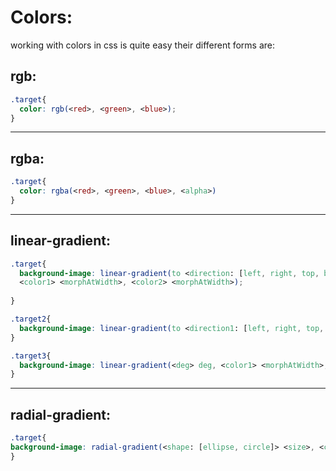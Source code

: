 # Colors:

working with colors in css is quite easy their different forms are:


## rgb:
```css
.target{
  color: rgb(<red>, <green>, <blue>);
}
```

---

## rgba:
```css
.target{
  color: rgba(<red>, <green>, <blue>, <alpha>)
}
```

---

## linear-gradient:
```css
.target{
  background-image: linear-gradient(to <direction: [left, right, top, bottom]>, 
  <color1> <morphAtWidth>, <color2> <morphAtWidth>);
  
}

.target2{
  background-image: linear-gradient(to <direction1: [left, right, top, bottom]> <direction2: [left, right, top, bottom]>, <color1> <morphAtWidth>, <color2> <morphAtWidth>);
}

.target3{
  background-image: linear-gradient(<deg> deg, <color1> <morphAtWidth>,<color2>  <morphAtWidth>);
}
```

---

## radial-gradient:
```css
.target{
background-image: radial-gradient(<shape: [ellipse, circle]> <size>, <color1> <morphAtWidth>, <color2> <morphAtWidth>)
}
```


